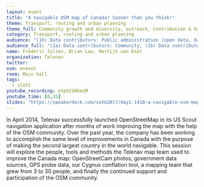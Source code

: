 ```yaml
---
layout: event
title: "A navigable OSM map of Canada? Sooner than you think!"
theme: Transport, routing and urban planning
theme_full: Community growth and diversity, outreach, Contribution & data collection, GIS, data use and data analysis, Transport, routing and urban planning
category: Transport, routing and urban planning
audience: "(1b) Data contributors: Public administration (open data, data feedback...)"
audience_full: "(1a) Data contributors: Community, (1b) Data contributors: Public administration (open data, data feedback...), (1c) Data contributors: Companies (data feedback, driven by need of data...), (2a) Data users: Commercial"
name: Frederic Julien, Brian Lau, Martijn van Exel
organization: Telenav
twitter:
osm: mvexel
room: Main hall
tags:
  - slot5
youtube_recording: etp92SNhmiM
youtube_time: [0,35]
slides: "https://speakerdeck.com/sotm2017/day1-1410-a-navigable-osm-map-of-canada-sooner-than-you-think"
---
```

In April 2014, Telenav successfully launched OpenStreetMap in its US Scout navigation application after months of work improving the map with the help of the OSM community. Over the past year, the company has been working to accomplish the same level of improvements in Canada with the purpose of making the second largest country in the world navigable. This session will explore the people, tools and methods the Telenav map team used to improve the Canada map: OpenStreetCam photos, government data sources, GPS probe data, our Cygnus conflation tool, a mapping team that grew from 3 to 30 people, and finally the continued support and participation of the OSM community.

